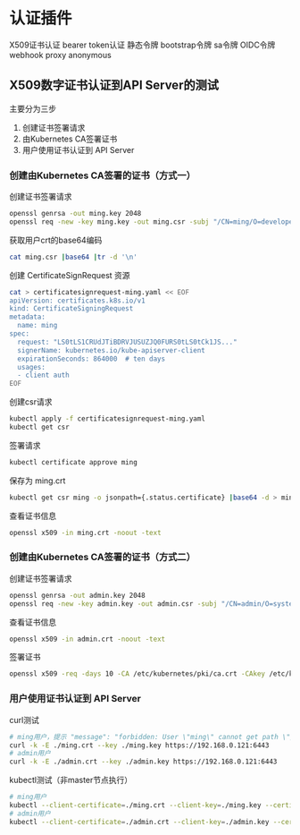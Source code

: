 # 认证插件
X509证书认证
bearer token认证
  静态令牌
  bootstrap令牌
  sa令牌
  OIDC令牌
webhook
proxy
anonymous

## X509数字证书认证到API Server的测试
主要分为三步
1. 创建证书签署请求
2. 由Kubernetes CA签署证书
3. 用户使用证书认证到 API Server


### 创建由Kubernetes CA签署的证书（方式一）
创建证书签署请求
```bash
openssl genrsa -out ming.key 2048
openssl req -new -key ming.key -out ming.csr -subj "/CN=ming/O=developers"
```
获取用户crt的base64编码
```bash
cat ming.csr |base64 |tr -d '\n'
```
创建 CertificateSignRequest 资源
```bash
cat > certificatesignrequest-ming.yaml << EOF
apiVersion: certificates.k8s.io/v1
kind: CertificateSigningRequest
metadata:
  name: ming
spec:
  request: "LS0tLS1CRUdJTiBDRVJUSUZJQ0FURS0tLS0tCk1JS..."
  signerName: kubernetes.io/kube-apiserver-client
  expirationSeconds: 864000  # ten days
  usages:
  - client auth
EOF
```
创建csr请求
```bash
kubectl apply -f certificatesignrequest-ming.yaml
kubectl get csr
```

签署请求
```bash
kubectl certificate approve ming
```

保存为 ming.crt
```bash
kubectl get csr ming -o jsonpath={.status.certificate} |base64 -d > ming.crt
```

查看证书信息
```bash
openssl x509 -in ming.crt -noout -text
```

### 创建由Kubernetes CA签署的证书（方式二）

创建证书签署请求
```bash
openssl genrsa -out admin.key 2048
openssl req -new -key admin.key -out admin.csr -subj "/CN=admin/O=system:masters"
```

查看证书信息
```bash
openssl x509 -in admin.crt -noout -text
```

签署证书
```bash
openssl x509 -req -days 10 -CA /etc/kubernetes/pki/ca.crt -CAkey /etc/kubernetes/pki/ca.key -CAcreateserial -in ./admin.csr -out ./admin.crt
```

### 用户使用证书认证到 API Server
curl测试
```bash
# ming用户，提示 "message": "forbidden: User \"ming\" cannot get path \"/\"" 正常，表示用户已通过认证，只是还没有授权
curl -k -E ./ming.crt --key ./ming.key https://192.168.0.121:6443
# admin用户
curl -k -E ./admin.crt --key ./admin.key https://192.168.0.121:6443
```
kubectl测试（非master节点执行）
```bash
# ming用户
kubectl --client-certificate=./ming.crt --client-key=./ming.key --certificate-authority=/etc/kubernetes/pki/ca.crt --server https://192.168.0.121:6443 get node
# admin用户
kubectl --client-certificate=./admin.crt --client-key=./admin.key --certificate-authority=/etc/kubernetes/pki/ca.crt --server https://192.168.0.121:6443 get node
```
